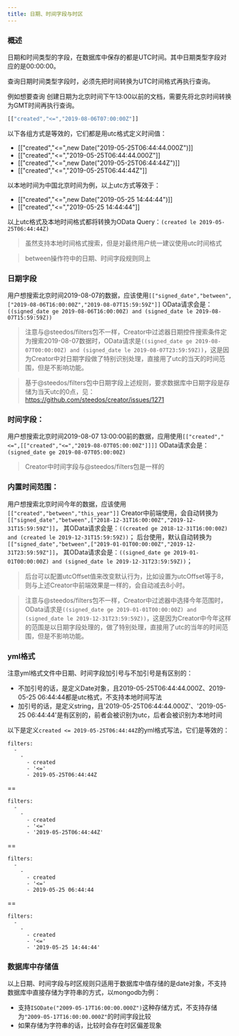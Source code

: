 ```yaml
---
title: 日期、时间字段与时区
---
```


### 概述

日期和时间类型的字段，在数据库中保存的都是UTC时间。其中日期类型字段对应的是00:00:00。

查询日期时间类型字段时，必须先把时间转换为UTC时间格式再执行查询。

例如想要查询 创建日期为北京时间下午13:00以前的文档，需要先将北京时间转换为GMT时间再执行查询。
```js
[["created","<=","2019-08-06T07:00:00Z"]]
```

以下各组方式是等效的，它们都是用utc格式定义时间值：
- [["created","<=",new Date("2019-05-25T06:44:44.000Z")]]
- [["created","<=","2019-05-25T06:44:44.000Z"]]
- [["created","<=",new Date("2019-05-25T06:44:44Z")]]
- [["created","<=","2019-05-25T06:44:44Z"]]

以本地时间为中国北京时间为例，以上utc方式等效于：
- [["created","<=",new Date("2019-05-25 14:44:44")]]
- [["created","<=","2019-05-25 14:44:44"]]

以上utc格式及本地时间格式都将转换为OData Query：`(created le 2019-05-25T06:44:44Z)`

> 虽然支持本地时间格式搜索，但是对最终用户统一建议使用utc时间格式

> between操作符中的日期、时间字段规则同上

### 日期字段
用户想搜索北京时间2019-08-07的数据，应该使用`[["signed_date","between",["2019-08-06T16:00:00Z","2019-08-07T15:59:59Z"]]`
OData请求会是：`((signed_date ge 2019-08-06T16:00:00Z) and (signed_date le 2019-08-07T15:59:59Z))`

> 注意与@steedos/filters包不一样，Creator中过滤器日期控件搜索条件定为搜索2019-08-07数据时，OData请求是`((signed_date ge 2019-08-07T00:00:00Z) and (signed_date le 2019-08-07T23:59:59Z))`，这是因为Creator中对日期字段做了特别识别处理，直接用了utc的当天的时间范围，但是不影响功能。

> 基于@steedos/filters包中日期字段上述规则，要求数据库中日期字段是存储为当天utc的0点，见： https://github.com/steedos/creator/issues/1271

### 时间字段：
用户想搜索北京时间2019-08-07 13:00:00前的数据，应用使用`[["created","<=",[["created","<=","2019-08-07T05:00:00Z"]]]]`
OData请求会是：`(signed_date ge 2019-08-07T05:00:00Z)`

> Creator中时间字段与@steedos/filters包是一样的

### 内置时间范围：
用户想搜索北京时间今年的数据，应该使用`[["created","between","this_year"]]`
Creator中前端使用，会自动转换为`[["signed_date","between",["2018-12-31T16:00:00Z","2019-12-31T15:59:59Z"]]`，
其OData请求会是：`((created ge 2018-12-31T16:00:00Z) and (created le 2019-12-31T15:59:59Z))`；
后台使用，默认自动转换为`[["signed_date","between",["2019-01-01T00:00:00Z","2019-12-31T23:59:59Z"]]`，
其OData请求会是：`((signed_date ge 2019-01-01T00:00:00Z) and (signed_date le 2019-12-31T23:59:59Z))`；

> 后台可以配置utcOffset值来改变默认行为，比如设置为utcOffset等于8，则与上述Creator中前端效果是一样的，会自动减去8小时。

> 注意与@steedos/filters包不一样，Creator中过滤器中选择今年范围时，OData请求是`((signed_date ge 2019-01-01T00:00:00Z) and (signed_date le 2019-12-31T23:59:59Z))`，这是因为Creator中今年这样的范围是以日期字段处理的，做了特别处理，直接用了utc的当年的时间范围，但是不影响功能。

### yml格式
注意yml格式文件中日期、时间字段加引号与不加引号是有区别的：
- 不加引号的话，是定义Date对象，且2019-05-25T06:44:44.000Z、2019-05-25 06:44:44都是utc格式，不支持本地时间写法
- 加引号的话，是定义string，且'2019-05-25T06:44:44.000Z'、'2019-05-25 06:44:44'是有区别的，前者会被识别为utc，后者会被识别为本地时间

以下是定义`created <= 2019-05-25T06:44:44Z`的yml格式写法，它们是等效的：
```
filters:
  - 
    - 
      - created
      - '<='
      - 2019-05-25T06:44:44Z
```
==
```
filters:
  - 
    - 
      - created
      - '<='
      - '2019-05-25T06:44:44Z'
```
==

```
filters:
  - 
    - 
      - created
      - '<='
      - 2019-05-25 06:44:44
```
==

```
filters:
  - 
    - 
      - created
      - '<='
      - '2019-05-25 14:44:44'
```


### 数据库中存储值
以上日期、时间字段与时区规则只适用于数据库中值存储的是date对象，不支持数据库中直接存储为字符串的方式，以mongodb为例：
- 支持`ISODate("2009-05-17T16:00:00.000Z")`这种存储方式，不支持存储为`"2009-05-17T16:00:00.000Z"`的时间字段比较
- 如果存储为字符串的话，比较时会存在时区偏差现象